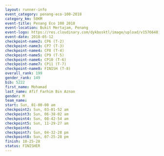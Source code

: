 ```yaml
--- 
layout: runner-info 
event_category: penang-eco-100-2018 
category_km: 50KM 
event-title: Penang Eco 100 2018 
event-location: Bukit Mertajam, Penang 
event-logo: https://res.cloudinary.com/dykbosktl/image/upload/v1576648106/Logo/Logo_lovxhg.jpg 
event-date: 2018-05-12 
checkpoint-name2: CP6 (T-2) 
checkpoint-name3: CP7 (T-3) 
checkpoint-name4: CP8 (T-4) 
checkpoint-name5: CP9 (T-5) 
checkpoint-name6: CP10 (T-6) 
checkpoint-name7: CP11 (T-7) 
checkpoint-name8: FINISH (T-8) 
overall_rank: 199
gender_rank: 149
bib: 5222
first_name: Mohamad
last_name: Afif Farhim Bin Aznan
gender: M
team_name: 
start: Sun, 01-00-00 am
checkpoint2: Sun, 03-01-52 am
checkpoint3: Sun, 06-38-02 am
checkpoint4: Sun, 08-42-54 am
checkpoint5: Sun, 11-29-27 am
checkpoint6: 
checkpoint7: Sun, 04-32-28 pm
checkpoint8: Sun, 07-25-28 pm
finish: 18-25-28
status: FINISHER
--- 
```

